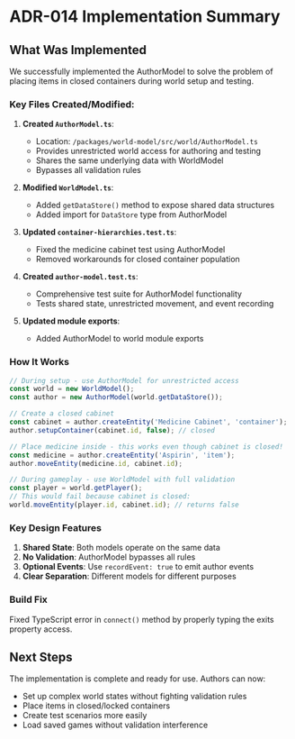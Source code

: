 # ADR-014 Implementation Summary

## What Was Implemented

We successfully implemented the AuthorModel to solve the problem of placing items in closed containers during world setup and testing.

### Key Files Created/Modified:

1. **Created `AuthorModel.ts`**:
   - Location: `/packages/world-model/src/world/AuthorModel.ts`
   - Provides unrestricted world access for authoring and testing
   - Shares the same underlying data with WorldModel
   - Bypasses all validation rules

2. **Modified `WorldModel.ts`**:
   - Added `getDataStore()` method to expose shared data structures
   - Added import for `DataStore` type from AuthorModel

3. **Updated `container-hierarchies.test.ts`**:
   - Fixed the medicine cabinet test using AuthorModel
   - Removed workarounds for closed container population

4. **Created `author-model.test.ts`**:
   - Comprehensive test suite for AuthorModel functionality
   - Tests shared state, unrestricted movement, and event recording

5. **Updated module exports**:
   - Added AuthorModel to world module exports

### How It Works

```typescript
// During setup - use AuthorModel for unrestricted access
const world = new WorldModel();
const author = new AuthorModel(world.getDataStore());

// Create a closed cabinet
const cabinet = author.createEntity('Medicine Cabinet', 'container');
author.setupContainer(cabinet.id, false); // closed

// Place medicine inside - this works even though cabinet is closed!
const medicine = author.createEntity('Aspirin', 'item');
author.moveEntity(medicine.id, cabinet.id);

// During gameplay - use WorldModel with full validation
const player = world.getPlayer();
// This would fail because cabinet is closed:
world.moveEntity(player.id, cabinet.id); // returns false
```

### Key Design Features

1. **Shared State**: Both models operate on the same data
2. **No Validation**: AuthorModel bypasses all rules
3. **Optional Events**: Use `recordEvent: true` to emit author events
4. **Clear Separation**: Different models for different purposes

### Build Fix

Fixed TypeScript error in `connect()` method by properly typing the exits property access.

## Next Steps

The implementation is complete and ready for use. Authors can now:
- Set up complex world states without fighting validation rules
- Place items in closed/locked containers
- Create test scenarios more easily
- Load saved games without validation interference
